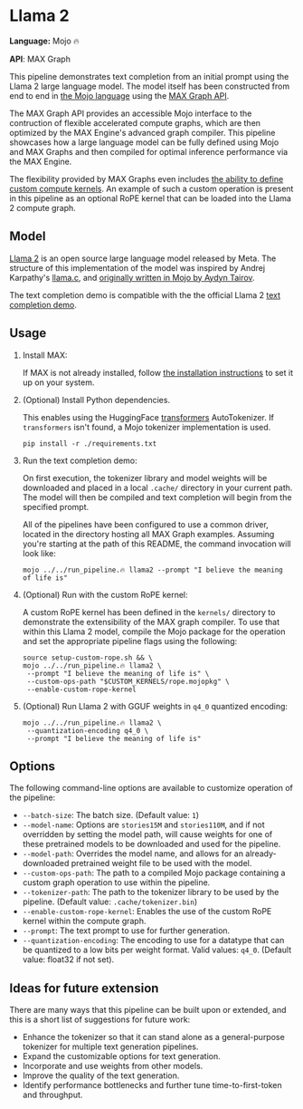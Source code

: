 # Llama 2

**Language:** Mojo 🔥

**API**: MAX Graph

This pipeline demonstrates text completion from an initial prompt using the
Llama 2 large language model. The model itself has been constructed from
end to end in [the Mojo language](https://docs.modular.com/mojo/) using the
[MAX Graph API](https://docs.modular.com/max/graph).

The MAX Graph API provides an accessible Mojo interface to the contruction of
flexible accelerated compute graphs, which are then optimized by the MAX
Engine's advanced graph compiler. This pipeline showcases how a large language
model can be fully defined using Mojo and MAX Graphs and then compiled for
optimal inference performance via the MAX Engine.

The flexibility provided by MAX Graphs even includes
[the ability to define custom compute kernels](https://docs.modular.com/max/extensibility/graph-custom-op).
An example of such a custom operation is present in this pipeline as an
optional RoPE kernel that can be loaded into the Llama 2 compute graph.

## Model

[Llama 2](https://llama.meta.com/llama2/) is an open source large language
model released by Meta. The structure of this implementation of the model was
inspired by Andrej Karpathy's [llama.c](https://github.com/karpathy/llama2.c),
and [originally written in Mojo by Aydyn Tairov](https://github.com/tairov/llama2.mojo).

The text completion demo is compatible with the the official Llama 2
[text completion demo](https://github.com/facebookresearch/llama/blob/ef351e9cd9496c579bf9f2bb036ef11bdc5ca3d2/example_text_completion.py).

## Usage

1. Install MAX:

   If MAX is not already installed, follow
   [the installation instructions](https://docs.modular.com/max/install)
   to set it up on your system.

2. (Optional) Install Python dependencies.

   This enables using the HuggingFace
   [transformers](https://github.com/huggingface/transformers) AutoTokenizer.
   If `transformers` isn't found, a Mojo tokenizer implementation is used.

   ```shell
   pip install -r ./requirements.txt
   ```

3. Run the text completion demo:

   On first execution, the tokenizer library and model weights will be
   downloaded and placed in a local `.cache/` directory in your current path.
   The model will then be compiled and text completion will begin from the
   specified prompt.

   All of the pipelines have been configured to use a common driver, located
   in the directory hosting all MAX Graph examples. Assuming you're starting
   at the path of this README, the command invocation will look like:

   ```shell
   mojo ../../run_pipeline.🔥 llama2 --prompt "I believe the meaning of life is"
   ```

4. (Optional) Run with the custom RoPE kernel:

   A custom RoPE kernel has been defined in the `kernels/` directory to
   demonstrate the extensibility of the MAX graph compiler. To use that within
   this Llama 2 model, compile the Mojo package for the operation and set the
   appropriate pipeline flags using the following:

   ```shell
   source setup-custom-rope.sh && \
   mojo ../../run_pipeline.🔥 llama2 \
    --prompt "I believe the meaning of life is" \
    --custom-ops-path "$CUSTOM_KERNELS/rope.mojopkg" \
    --enable-custom-rope-kernel
   ```

5. (Optional) Run Llama 2 with GGUF weights in `q4_0` quantized encoding:

   ```shell
   mojo ../../run_pipeline.🔥 llama2 \
    --quantization-encoding q4_0 \
    --prompt "I believe the meaning of life is"
   ```

## Options

The following command-line options are available to customize operation of the
pipeline:

- `--batch-size`: The batch size. (Default value: `1`)
- `--model-name`: Options are `stories15M` and `stories110M`, and if not
   overridden by setting the model path, will cause weights for one of these
   pretrained models to be downloaded and used for the pipeline.
- `--model-path`: Overrides the model name, and allows for an
   already-downloaded pretrained weight file to be used with the model.
- `--custom-ops-path`: The path to a compiled Mojo package containing a custom
   graph operation to use within the pipeline.
- `--tokenizer-path`: The path to the tokenizer library to be used by the
   pipeline. (Default value: `.cache/tokenizer.bin`)
- `--enable-custom-rope-kernel`: Enables the use of the custom RoPE kernel
   within the compute graph.
- `--prompt`: The text prompt to use for further generation.
- `--quantization-encoding`: The encoding to use for a datatype that can be
  quantized to a low bits per weight format.
  Valid values: `q4_0`.
  (Default value: float32 if not set).

## Ideas for future extension

There are many ways that this pipeline can be built upon or extended, and
this is a short list of suggestions for future work:

- Enhance the tokenizer so that it can stand alone as a general-purpose
tokenizer for multiple text generation pipelines.
- Expand the customizable options for text generation.
- Incorporate and use weights from other models.
- Improve the quality of the text generation.
- Identify performance bottlenecks and further tune time-to-first-token and
throughput.
